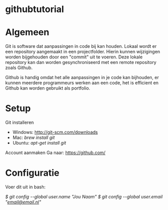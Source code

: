 # githubtutorial

# Algemeen

Git is software dat aanpassingen in code bij kan houden. Lokaal wordt er een repository aangemaakt in een projectfolder. Hierin kunnen wijzigingen worden bijgehouden door een "commit" uit te voeren. Deze lokale repository kan dan worden gesynchroniseerd met een remote repository zoals Github.
  
Github is handig omdat het alle aanpassingen in je code kan bijhouden, er kunnen meerdere programmeurs werken aan een code, het is efficient en Github kan worden gebruikt als portfolio.

# Setup

Git installeren
- Windows: http://git-scm.com/downloads
- Mac: *brew install git*
- Ubuntu: *apt-get install git*

Account aanmaken
Ga naar: https://github.com/

# Configuratie

Voer dit uit in bash:

*$ git config --global user.name "Jou Naam"*
*$ git config --global user.email "email@email.nl"*
